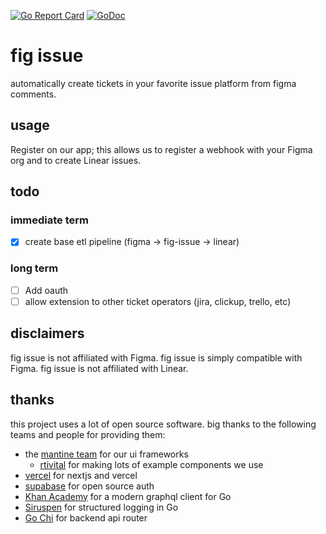 [![Go Report Card](https://goreportcard.com/badge/github.com/cameronbrill/fig-issue/backend)](https://goreportcard.com/report/github.com/cameronbrill/fig-issue/backend)
[![GoDoc](https://godoc.org/github.com/cameronbrill/fig-issue/backend?status.svg)](https://godoc.org/github.com/cameronbrill/fig-issue/backend)

# fig issue

automatically create tickets in your favorite issue platform from figma comments.

## usage

Register on our app; this allows us to register a webhook with your Figma org and to create Linear issues.

## todo

### immediate term

- [x] create base etl pipeline (figma -> fig-issue -> linear)

### long term

- [ ] Add oauth
- [ ] allow extension to other ticket operators (jira, clickup, trello, etc)

## disclaimers

fig issue is not affiliated with Figma. fig issue is simply compatible with Figma. fig issue is not affiliated with Linear.

## thanks

this project uses a lot of open source software. big thanks to the following teams and people for providing them:

- the [mantine team](https://github.com/mantinedev/mantine) for our ui frameworks
  - [rtivital](https://github.com/rtivital) for making lots of example components we use
- [vercel](https://vercel.com) for nextjs and vercel
- [supabase](https://supabase.com) for open source auth
- [Khan Academy](https://github.com/Khan/genqclient) for a modern graphql client for Go
- [Siruspen](github.com/sirupsen/logrus) for structured logging in Go
- [Go Chi](github.com/go-chi/chi) for backend api router

